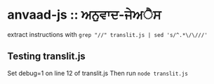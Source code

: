 # anvaad-js :: ਅਨੁਵਾਦ-ਜੇਅੈਸ

 extract instructions with ```grep "//" translit.js | sed 's/^.*\/\///'```

## Testing translit.js

Set debug=1 on line 12 of translit.js
Then run ```node translit.js```